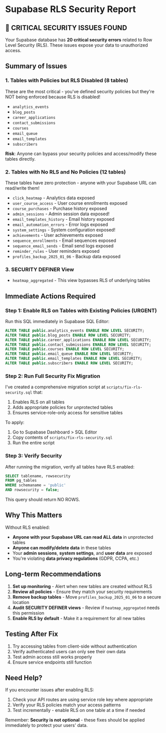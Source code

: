# Supabase RLS Security Report

## 🚨 CRITICAL SECURITY ISSUES FOUND

Your Supabase database has **20 critical security errors** related to Row Level Security (RLS). These issues expose your data to unauthorized access.

## Summary of Issues

### 1. **Tables with Policies but RLS Disabled (8 tables)**
These are the most critical - you've defined security policies but they're NOT being enforced because RLS is disabled!

- `analytics_events`
- `blog_posts`
- `career_applications`
- `contact_submissions`
- `courses`
- `email_queue`
- `email_templates`
- `subscribers`

**Risk**: Anyone can bypass your security policies and access/modify these tables directly.

### 2. **Tables with No RLS and No Policies (12 tables)**
These tables have zero protection - anyone with your Supabase URL can read/write them!

- `click_heatmap` - Analytics data exposed
- `user_course_access` - User course enrollments exposed
- `course_purchases` - Purchase history exposed
- `admin_sessions` - Admin session data exposed!
- `email_templates_history` - Email history exposed
- `email_automation_errors` - Error logs exposed
- `system_settings` - System configuration exposed!
- `achievements` - User achievements exposed
- `sequence_enrollments` - Email sequences exposed
- `sequence_email_sends` - Email send logs exposed
- `reminder_rules` - User reminders exposed
- `profiles_backup_2025_01_06` - Backup data exposed

### 3. **SECURITY DEFINER View**
- `heatmap_aggregated` - This view bypasses RLS of underlying tables

## Immediate Actions Required

### Step 1: Enable RLS on Tables with Existing Policies (URGENT)
Run this SQL immediately in Supabase SQL Editor:

```sql
ALTER TABLE public.analytics_events ENABLE ROW LEVEL SECURITY;
ALTER TABLE public.blog_posts ENABLE ROW LEVEL SECURITY;
ALTER TABLE public.career_applications ENABLE ROW LEVEL SECURITY;
ALTER TABLE public.contact_submissions ENABLE ROW LEVEL SECURITY;
ALTER TABLE public.courses ENABLE ROW LEVEL SECURITY;
ALTER TABLE public.email_queue ENABLE ROW LEVEL SECURITY;
ALTER TABLE public.email_templates ENABLE ROW LEVEL SECURITY;
ALTER TABLE public.subscribers ENABLE ROW LEVEL SECURITY;
```

### Step 2: Run Full Security Fix Migration
I've created a comprehensive migration script at `scripts/fix-rls-security.sql` that:
1. Enables RLS on all tables
2. Adds appropriate policies for unprotected tables
3. Ensures service-role-only access for sensitive tables

To apply:
1. Go to Supabase Dashboard > SQL Editor
2. Copy contents of `scripts/fix-rls-security.sql`
3. Run the entire script

### Step 3: Verify Security
After running the migration, verify all tables have RLS enabled:

```sql
SELECT tablename, rowsecurity 
FROM pg_tables 
WHERE schemaname = 'public' 
AND rowsecurity = false;
```

This query should return NO ROWS.

## Why This Matters

Without RLS enabled:
- **Anyone with your Supabase URL can read ALL data** in unprotected tables
- **Anyone can modify/delete data** in these tables
- Your **admin sessions**, **system settings**, and **user data** are exposed
- You're violating **data privacy regulations** (GDPR, CCPA, etc.)

## Long-term Recommendations

1. **Set up monitoring** - Alert when new tables are created without RLS
2. **Review all policies** - Ensure they match your security requirements
3. **Remove backup tables** - Move `profiles_backup_2025_01_06` to a secure location
4. **Audit SECURITY DEFINER views** - Review if `heatmap_aggregated` needs this permission
5. **Enable RLS by default** - Make it a requirement for all new tables

## Testing After Fix

1. Try accessing tables from client-side without authentication
2. Verify authenticated users can only see their own data
3. Test admin access still works properly
4. Ensure service endpoints still function

## Need Help?

If you encounter issues after enabling RLS:
1. Check your API routes are using service role key where appropriate
2. Verify your RLS policies match your access patterns
3. Test incrementally - enable RLS on one table at a time if needed

Remember: **Security is not optional** - these fixes should be applied immediately to protect your users' data.